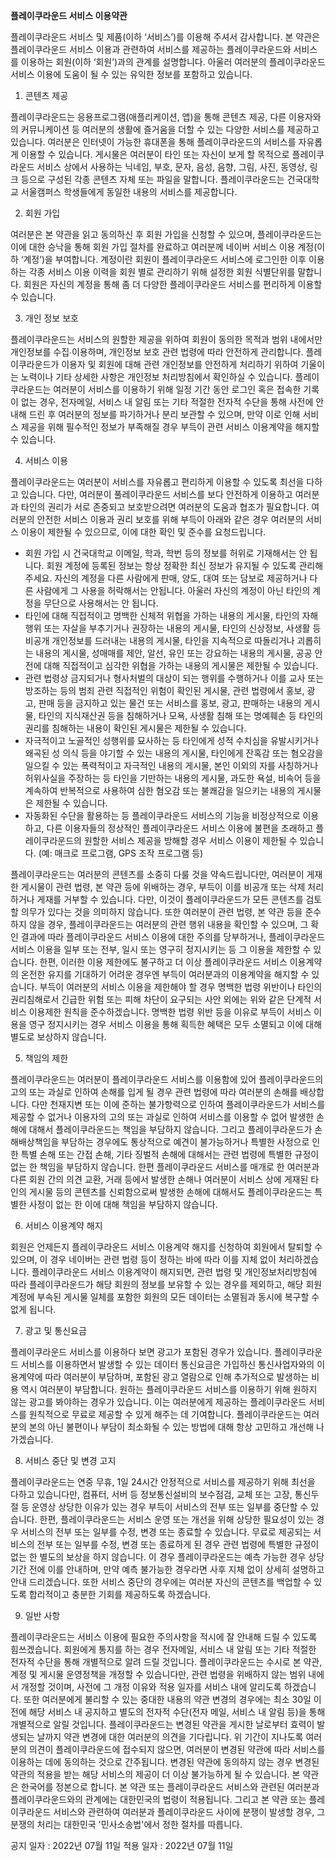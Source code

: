 **플레이쿠라운드 서비스 이용약관**

플레이쿠라운드 서비스 및 제품(이하 ‘서비스’)를 이용해 주셔서 감사합니다. 본 약관은 플레이쿠라운드 서비스 이용과 관련하여 서비스를 제공하는 플레이쿠라운드와 서비스를 이용하는 회원(이하 ‘회원’)과의 관계를 설명합니다. 아울러 여러분의 플레이쿠라운드 서비스 이용에 도움이 될 수 있는 유익한 정보를 포함하고 있습니다.

1. 콘텐츠 제공

플레이쿠라운드는 응용프로그램(애플리케이션, 앱)을 통해 콘텐츠 제공, 다른 이용자와의 커뮤니케이션 등 여러분의 생활에 즐거움을 더할 수 있는 다양한 서비스를 제공하고 있습니다. 여러분은 인터넷이 가능한 휴대폰을 통해 플레이쿠라운드의 서비스를 자유롭게 이용할 수 있습니다. 게시물은 여러분이 타인 또는 자신이 보게 할 목적으로 플레이쿠라운드 서비스 상에서 사용하는 닉네임, 부호, 문자, 음성, 음향, 그림, 사진, 동영상, 링크 등으로 구성된 각종 콘텐츠 자체 또는 파일을 말합니다.
플레이쿠라운드는 건국대학교 서울캠퍼스 학생들에게 동일한 내용의 서비스를 제공합니다.

2. 회원 가입

여러분은 본 약관을 읽고 동의하신 후 회원 가입을 신청할 수 있으며, 플레이쿠라운드는 이에 대한 승낙을 통해 회원 가입 절차를 완료하고 여러분께 네이버 서비스 이용 계정(이하 ‘계정’)을 부여합니다. 계정이란 회원이 플레이쿠라운드 서비스에 로그인한 이후 이용하는 각종 서비스 이용 이력을 회원 별로 관리하기 위해 설정한 회원 식별단위를 말합니다. 회원은 자신의 계정을 통해 좀 더 다양한 플레이쿠라운드 서비스를 편리하게 이용할 수 있습니다.

3. 개인 정보 보호

플레이쿠라운드는 서비스의 원할한 제공을 위하여 회원이 동의한 목적과 범위 내에서만 개인정보를 수집∙이용하며, 개인정보 보호 관련 법령에 따라 안전하게 관리합니다. 플레이쿠라운드가 이용자 및 회원에 대해 관련 개인정보를 안전하게 처리하기 위하여 기울이는 노력이나 기타 상세한 사항은 개인정보 처리방침에서 확인하실 수 있습니다.
플레이쿠라운드는 여러분이 서비스를 이용하기 위해 일정 기간 동안 로그인 혹은 접속한 기록이 없는 경우, 전자메일, 서비스 내 알림 또는 기타 적절한 전자적 수단을 통해 사전에 안내해 드린 후 여러분의 정보를 파기하거나 분리 보관할 수 있으며, 만약 이로 인해 서비스 제공을 위해 필수적인 정보가 부족해질 경우 부득이 관련 서비스 이용계약을 해지할 수 있습니다.

4. 서비스 이용

플레이쿠라운드는 여러분이 서비스를 자유롭고 편리하게 이용할 수 있도록 최선을 다하고 있습니다. 다만, 여러분이 풀레이쿠라운드 서비스를 보다 안전하게 이용하고 여러분과 타인의 권리가 서로 존중되고 보호받으려면 여러분의 도움과 협조가 필요합니다. 여러분의 안전한 서비스 이용과 권리 보호를 위해 부득이 아래와 같은 경우 여러분의 서비스 이용이 제한될 수 있으므로, 이에 대한 확인 및 준수를 요청드립니다.
- 회원 가입 시 건국대학교 이메일, 학과, 학번 등의 정보를 허위로 기재해서는 안 됩니다. 회원 계정에 등록된 정보는 항상 정확한 최신 정보가 유지될 수 있도록 관리해 주세요. 자신의 계정을 다른 사람에게 판매, 양도, 대여 또는 담보로 제공하거나 다른 사람에게 그 사용을 허락해서는 안됩니다. 아울러 자신의 계정이 아닌 타인의 계정을 무단으로 사용해서는 안 됩니다.
- 타인에 대해 직접적이고 명백한 신체적 위협을 가하는 내용의 게시물, 타인의 자해 행위 또는 자살을 부추기거나 권장하는 내용의 게시물, 타인의 신상정보, 사생활 등 비공개 개인정보를 드러내는 내용의 게시물, 타인을 지속적으로 따돌리거나 괴롭히는 내용의 게시물, 성매매를 제안, 알선, 유인 또는 강요하는 내용의 게시물, 공공 안전에 대해 직접적이고 심각한 위협을 가하는 내용의 게시물은 제한될 수 있습니다.
- 관련 법령상 금지되거나 형사처벌의 대상이 되는 행위를 수행하거나 이를 교사 또는 방조하는 등의 범죄 관련 직접적인 위험이 확인된 게시물, 관련 법령에서 홍보, 광고, 판매 등을 금지하고 있는 물건 또는 서비스를 홍보, 광고, 판매하는 내용의 게시물, 타인의 지식재산권 등을 침해하거나 모욕, 사생활 침해 또는 명예훼손 등 타인의 권리를 침해하는 내용이 확인된 게시물은 제한될 수 있습니다.
- 자극적이고 노골적인 성행위를 묘사하는 등 타인에게 성적 수치심을 유발시키거나 왜곡된 성 의식 등을 야기할 수 있는 내용의 게시물, 타인에게 잔혹감 또는 혐오감을 일으킬 수 있는 폭력적이고 자극적인 내용의 게시물, 본인 이외의 자를 사칭하거나 허위사실을 주장하는 등 타인을 기만하는 내용의 게시물, 과도한 욕설, 비속어 등을 계속하여 반복적으로 사용하여 심한 혐오감 또는 불쾌감을 일으키는 내용의 게시물은 제한될 수 있습니다.
- 자동화된 수단을 활용하는 등 플레이쿠라운드 서비스의 기능을 비정상적으로 이용하고, 다른 이용자들의 정상적인 플레이쿠라운드 서비스 이용에 불편을 초래하고 플레이쿠라운드의 원할한 서비스 제공을 방해할 경우 서비스 이용이 제한될 수 있습니다. (예: 매크로 프로그램, GPS 조작 프로그램 등)

플레이쿠라운드는 여러분의 콘텐츠를 소중히 다룰 것을 약속드립니다만, 여러분이 게재한 게시물이 관련 법령, 본 약관 등에 위배하는 경우, 부득이 이를 비공개 또는 삭제 처리하거나 게재를 거부할 수 있습니다. 다만, 이것이 플레이쿠라운드가 모든 콘텐츠를 검토할 의무가 있다는 것을 의미하지 않습니다.
또한 여러분이 관련 법령, 본 약관 등을 준수하지 않을 경우, 플레이쿠라운드는 여러분의 관련 행위 내용을 확인할 수 있으며, 그 확인 결과에 따라 플레이쿠라운드 서비스 이용에 대한 주의를 당부하거나, 플레이쿠라운드 서비스 이용을 일부 또는 전부, 일시 또는 영구히 정지시키는 등 그 이용을 제한할 수 있습니다. 한편, 이러한 이용 제한에도 불구하고 더 이상 플레이쿠라운드 서비스 이용계약의 온전한 유지를 기대하기 어려운 경우엔 부득이 여러분과의 이용계약을 해지할 수 있습니다.
부득이 여러분의 서비스 이용을 제한해야 할 경우 명백한 법령 위반이나 타인의 권리침해로서 긴급한 위험 또는 피해 차단이 요구되는 사안 외에는 위와 같은 단계적 서비스 이용제한 원칙을 준수하겠습니다. 명백한 법령 위반 등을 이유로 부득이 서비스 이용을 영구 정지시키는 경우 서비스 이용을 통해 획득한 혜택은 모두 소멸되고 이에 대해 별도로 보상하지 않습니다.

5. 책임의 제한

플레이쿠라운드는 여러분이 플레이쿠라운드 서비스를 이용함에 있어 플레이쿠라운드의 고의 또는 과실로 인하여 손해를 입게 될 경우 관련 법령에 따라 여러분의 손해를 배상합니다. 다만 천재지변 또는 이에 준하는 불가항력으로 인하여 플레이쿠라운드가 서비스를 제공할 수 없거나 이용자의 고의 또는 과실로 인하여 서비스를 이용할 수 없어 발생한 손해에 대해서 플레이쿠라운드는 책임을 부담하지 않습니다.
그리고 플레이쿠라운드가 손해배상책임을 부담하는 경우에도 통상적으로 예견이 불가능하거나 특별한 사정으로 인한 특별 손해 또는 간접 손해, 기타 징벌적 손해에 대해서는 관련 법령에 특별한 규정이 없는 한 책임을 부담하지 않습니다.
한편 플레이쿠라운드 서비스를 매개로 한 여러분과 다른 회원 간의 의견 교환, 거래 등에서 발생한 손해나 여러분이 서비스 상에 게재된 타인의 게시물 등의 콘텐츠를 신뢰함으로써 발생한 손해에 대해서도 플레이쿠라운드는 특별한 사정이 없는 한 이에 대해 책임을 부담하지 않습니다.

6. 서비스 이용계약 해지

회원은 언제든지 플레이쿠라운드 서비스 이용계약 해지를 신청하여 회원에서 탈퇴할 수 있으며, 이 경우 네이버는 관련 법령 등이 정하는 바에 따라 이를 지체 없이 처리하겠습니다. 플레이쿠라운드 서비스 이용계약이 해지되면, 관련 법령 및 개인정보처리방침에 따라 플레이쿠라운드가 해당 회원의 정보를 보유할 수 있는 경우를 제외하고, 해당 회원 계정에 부속된 게시물 일체를 포함한 회원의 모든 데이터는 소멸됨과 동시에 복구할 수 없게 됩니다.

7. 광고 및 통신요금

플레이쿠라운드 서비스를 이용하다 보면 광고가 포함된 경우가 있습니다. 플레이쿠라운드 서비스를 이용하면서 발생할 수 있는 데이터 통신요금은 가입하신 통신사업자와의 이용계약에 따라 여러분이 부담하며, 포함된 광고 열람으로 인해 추가적으로 발생하는 비용 역시 여러분이 부담합니다. 원하는 플레이쿠라운드 서비스를 이용하기 위해 원하지 않는 광고를 봐야하는 경우가 있습니다. 이는 여러분에게 제공하는 플레이쿠라운드 서비스를 원칙적으로 무료로 제공할 수 있게 해주는 데 기여합니다. 플레이쿠라운드는 여러분의 본의 아닌 불편이나 부담이 최소화될 수 있는 방법에 대해 항상 고민하고 개선해 나가겠습니다.

8. 서비스 중단 및 변경 고지

플레이쿠라운드는 연중 무휴, 1일 24시간 안정적으로 서비스를 제공하기 위해 최선을 다하고 있습니다만, 컴퓨터, 서버 등 정보통신설비의 보수점검, 교체 또는 고장, 통신두절 등 운영상 상당한 이유가 있는 경우 부득이 서비스의 전부 또는 일부를 중단할 수 있습니다.
한편, 플레이쿠라운드는 서비스 운영 또는 개선을 위해 상당한 필요성이 있는 경우 서비스의 전부 또는 일부를 수정, 변경 또는 종료할 수 있습니다. 무료로 제공되는 서비스의 전부 또는 일부를 수정, 변경 또는 종료하게 된 경우 관련 법령에 특별한 규정이 없는 한 별도의 보상을 하지 않습니다.
이 경우 플레이쿠라운드는 예측 가능한 경우 상당기간 전에 이를 안내하며, 만약 예측 불가능한 경우라면 사후 지체 없이 상세히 설명하고 안내 드리겠습니다. 또한 서비스 중단의 경우에는 여러분 자신의 콘텐츠를 백업할 수 있도록 합리적이고 충분한 기회를 제공하도록 하겠습니다.

9. 일반 사항

플레이쿠라운드는 서비스 이용에 필요한 주의사항을 적시에 잘 안내해 드릴 수 있도록 힘쓰겠습니다. 회원에게 통지를 하는 경우 전자메일, 서비스 내 알림 또는 기타 적절한 전자적 수단을 통해 개별적으로 알려 드릴 것입니다.
플레이쿠라운드는 수시로 본 약관, 계정 및 게시물 운영정책을 개정할 수 있습니다만, 관련 법령을 위배하지 않는 범위 내에서 개정할 것이며, 사전에 그 개정 이유와 적용 일자를 서비스 내에 알리도록 하겠습니다. 또한 여러분에게 불리할 수 있는 중대한 내용의 약관 변경의 경우에는 최소 30일 이전에 해당 서비스 내 공지하고 별도의 전자적 수단(전자 메일, 서비스 내 알림 등)을 통해 개별적으로 알릴 것입니다.
플레이쿠라운드는 변경된 약관을 게시한 날로부터 효력이 발생되는 날까지 약관 변경에 대한 여러분의 의견을 기다립니다. 위 기간이 지나도록 여러분의 의견이 플레이쿠라운드에 접수되지 않으면, 여러분이 변경된 약관에 따라 서비스를 이용하는 데에 동의하는 것으로 간주됩니다. 변경된 약관에 동의하지 않는 경우 변경된 약관의 적용을 받는 해당 서비스의 제공이 더 이상 불가능하게 될 수 있습니다.
본 약관은 한국어를 정본으로 합니다. 본 약관 또는 플레이쿠라운드 서비스와 관련된 여러분과 플레이쿠라운드와의 관계에는 대한민국의 법령이 적용됩니다. 그리고 본 약관 또는 플레이쿠라운드 서비스와 관련하여 여러분과 플레이쿠라운드 사이에 분쟁이 발생할 경우, 그 분쟁의 처리는 대한민국 '민사소송법'에서 정한 절차를 따릅니다.

공지 일자 : 2022년 07월 11일
적용 일자 : 2022년 07월 11일
